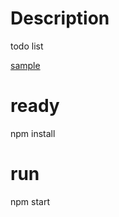 # Description
todo list  
  
[sample](https://aki85.github.io/todo/)

# ready
npm install

# run
npm start